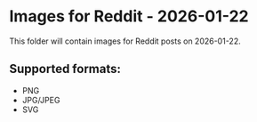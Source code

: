 # Images for Reddit - 2026-01-22

This folder will contain images for Reddit posts on 2026-01-22.

## Supported formats:
- PNG
- JPG/JPEG
- SVG
